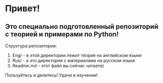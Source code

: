 # Привет!
## Это специально подготовленный репозиторий с теорией и примерами по Python!

Cтруктура репозитория:
1. Eng/ - в этой директории лежит теория на английском языке
2. Rus/ - а это директория с материалами на русском языке
3. Readme.md - этот файл вы сейчас читаете)

Пользуйтесь и делитесь!
Удачи в изучении!
